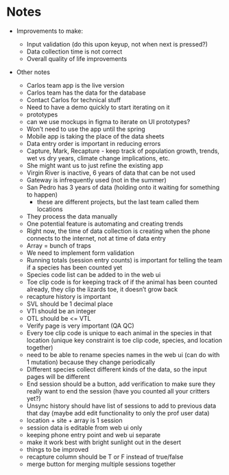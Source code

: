 # Notes

- Improvements to make:
  - Input validation (do this upon keyup, not when next is pressed?)
  - Data collection time is not correct
  - Overall quality of life improvements

- Other notes
  - Carlos team app is the live version
  - Carlos team has the data for the database
  - Contact Carlos for technical stuff
  - Need to have a demo quickly to start iterating on it
  - prototypes
  - can we use mockups in figma to iterate on UI prototypes?
  - Won’t need to use the app until the spring
  - Mobile app is taking the place of the data sheets
  - Data entry order is important in reducing errors
  - Capture, Mark, Recapture - keep track of population growth, trends, wet vs dry years, climate change implications, etc.
  - She might want us to just refine the existing app
  - Virgin River is inactive, 6 years of data that can be not used
  - Gateway is infrequently used (not in the summer)
  - San Pedro has 3 years of data (holding onto it waiting for something to happen)
    - these are different projects, but the last team called them locations
  - They process the data manually
  - One potential feature is automating and creating trends
  - Right now, the time of data collection is creating when the phone connects to the internet, not at time of data entry 
  - Array = bunch of traps
  - We need to implement form validation
  - Running totals (session entry counts) is important for telling the team if a species has been counted yet
  - Species code list can be added to in the web ui
  - Toe clip code is for keeping track of if the animal has been counted already, they clip the lizards toe, it doesn’t grow back
  - recapture history is important
  - SVL should be 1 decimal place
  - VTl should be an integer
  - OTL should be <= VTL
  - Verify page is very important (QA QC)
  - Every toe clip code is unique to each animal in the species in that location (unique key constraint is toe clip code, species, and location together)
  - need to be able to rename species names in the web ui (can do with 1 mutation) because they change periodically
  - Different species collect different kinds of the data, so the input pages will be different
  - End session should be a button, add verification to make sure they really want to end the session (have you counted all your critters yet?)
  - Unsync history should have list of sessions to add to previous data that day (maybe add edit functionality to only the prof user data)
  - location + site + array is 1 session
  - session data is editable from web ui only
  - keeping phone entry point and web ui separate 
  - make it work best with bright sunlight out in the desert 
  - things to be improved
  - recapture column should be T or F instead of true/false
  - merge button for merging multiple sessions together
